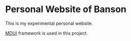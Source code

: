 # Personal Website of Banson

This is my experimental personal website.

[MDUI](https://mdui.org) framework is used in this project.

